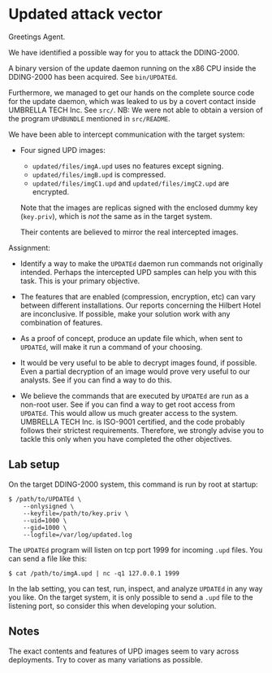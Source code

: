 Updated attack vector
=====================

Greetings Agent.

We have identified a possible way for you to attack the DDING-2000.

A binary version of the update daemon running on the x86 CPU inside the
DDING-2000 has been acquired. See `bin/UPDATEd`.

Furthermore, we managed to get our hands on the complete source code for the
update daemon, which was leaked to us by a covert contact inside UMBRELLA TECH
Inc. See `src/`. NB: We were not able to obtain a version of the program
`UPdBUNDLE` mentioned in `src/README`.

We have been able to intercept communication with the target system:

 - Four signed UPD images:

   * `updated/files/imgA.upd` uses no features except signing.
   * `updated/files/imgB.upd` is compressed.
   * `updated/files/imgC1.upd` and `updated/files/imgC2.upd` are
     encrypted.

   Note that the images are replicas signed with the enclosed dummy key
   (`key.priv`), which is *not* the same as in the target system.

   Their contents are believed to mirror the real intercepted images.

Assignment:

 - Identify a way to make the `UPDATEd` daemon run commands not originally
   intended. Perhaps the intercepted UPD samples can help you with this
   task. This is your primary objective.

 - The features that are enabled (compression, encryption, etc) can vary between
   different installations. Our reports concerning the Hilbert Hotel are
   inconclusive. If possible, make your solution work with any combination of
   features.

 - As a proof of concept, produce an update file which, when sent to `UPDATEd`,
   will make it run a command of your choosing.

 - It would be very useful to be able to decrypt images found, if possible. Even
   a partial decryption of an image would prove very useful to our analysts. See
   if you can find a way to do this.

 - We believe the commands that are executed by `UPDATEd` are run as a non-root
   user. See if you can find a way to get root access from `UPDATEd`. This would
   allow us much greater access to the system. UMBRELLA TECH Inc. is ISO-9001
   certified, and the code probably follows their strictest requirements.
   Therefore, we strongly advise you to tackle this only when you have completed
   the other objectives.

Lab setup
---------

On the target DDING-2000 system, this command is run by root at startup:

    $ /path/to/UPDATEd \
        --onlysigned \
        --keyfile=/path/to/key.priv \
        --uid=1000 \
        --gid=1000 \
        --logfile=/var/log/updated.log

The `UPDATEd` program will listen on tcp port 1999 for incoming `.upd`
files. You can send a file like this:

    $ cat /path/to/imgA.upd | nc -q1 127.0.0.1 1999

In the lab setting, you can test, run, inspect, and analyze `UPDATEd` in any way
you like. On the target system, it is only possible to send a `.upd` file to the
listening port, so consider this when developing your solution.

Notes
-----

The exact contents and features of UPD images seem to vary across deployments.
Try to cover as many variations as possible.
